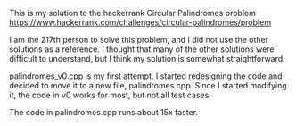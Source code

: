 This is my solution to the hackerrank Circular Palindromes problem
https://www.hackerrank.com/challenges/circular-palindromes/problem

I am the 217th person to solve this problem, and I did not use the other solutions as a reference. I thought that many of the other solutions were difficult to understand, but I think my solution is somewhat straightforward.

palindromes_v0.cpp is my first attempt. I started redesigning the code and decided to move it to a new file, palindromes.cpp. Since I started modifying it, the code in v0 works for most, but not all test cases.

The code in palindromes.cpp runs about 15x faster.